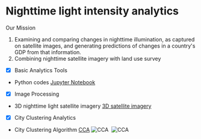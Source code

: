 # Nighttime light intensity analytics
Our Mission
1. Examining and comparing changes in nighttime illumination, as captured on satellite images, and generating predictions of changes in a country's GDP from that information.
2. Combining nighttime satellite imagery with land use survey


- [x] Basic Analytics Tools
 - Python codes
  [Jupyter Notebook](https://github.com/hayashiyus/nighttime_light_intensity_analytics/blob/master/ipynb/nighttime_light_intensity_analysis.ipynb "Jupyter Notebook")

- [x] Image Processing
 - 3D nighttime light satellite imagery
  [3D satellite imagery](http://hayashiyusuke.sub.jp/info/rglmodel.html "3D Imagery")

- [x] City Clustering Analytics
 - City Clustering Algorithm
  [CCA](http://www.pnas.org/content/105/48/18702.full.pdf "CCA")
  ![CCA](https://github.com/hayashiyus/nighttime_light_intensity_analytics/blob/master/image/threshold.png "Clusterized Imagery")
  ![CCA](https://github.com/hayashiyus/nighttime_light_intensity_analytics/blob/master/image/cca_tokyo_core.png "Tokyo fractal dimension")
